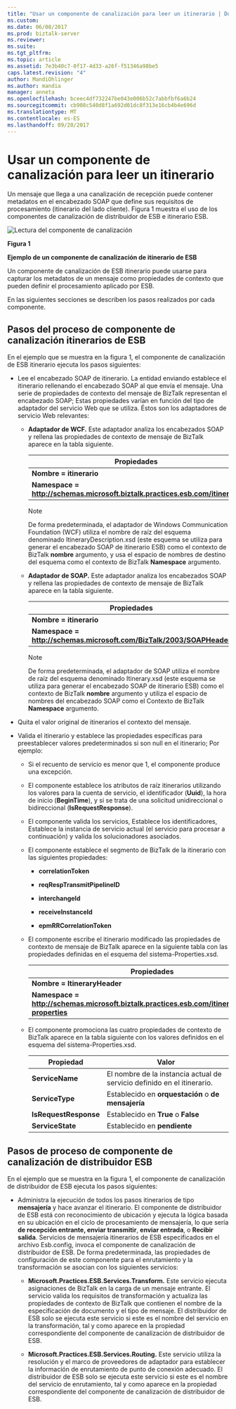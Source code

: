 ```yaml
---
title: "Usar un componente de canalización para leer un itinerario | Documentos de Microsoft"
ms.custom: 
ms.date: 06/08/2017
ms.prod: biztalk-server
ms.reviewer: 
ms.suite: 
ms.tgt_pltfrm: 
ms.topic: article
ms.assetid: 7e3b40c7-0f17-4d33-a26f-f51346a98be5
caps.latest.revision: "4"
author: MandiOhlinger
ms.author: mandia
manager: anneta
ms.openlocfilehash: bceec4df732247be043e006b52c7abbfbf6a6b24
ms.sourcegitcommit: cb908c540d8f1a692d01dc8f313e16cb4b4e696d
ms.translationtype: MT
ms.contentlocale: es-ES
ms.lasthandoff: 09/20/2017
---
```

# <a name="using-a-pipeline-component-to-read-an-itinerary"></a>Usar un componente de canalización para leer un itinerario
Un mensaje que llega a una canalización de recepción puede contener metadatos en el encabezado SOAP que define sus requisitos de procesamiento (itinerario del lado cliente). Figura 1 muestra el uso de los componentes de canalización de distribuidor de ESB e itinerario ESB.  
  
 ![Lectura del componente de canalización](../esb-toolkit/media/ch4-pipelinecomponentread.gif "Ch4-PipelineComponentRead")  
  
 **Figura 1**  
  
 **Ejemplo de un componente de canalización de itinerario de ESB**  
  
 Un componente de canalización de ESB itinerario puede usarse para capturar los metadatos de un mensaje como propiedades de contexto que pueden definir el procesamiento aplicado por ESB.  
  
 En las siguientes secciones se describen los pasos realizados por cada componente.  
  
## <a name="esb-itinerary-pipeline-component-process-steps"></a>Pasos del proceso de componente de canalización itinerarios de ESB  
 En el ejemplo que se muestra en la figura 1, el componente de canalización de ESB itinerario ejecuta los pasos siguientes:  
  
-   Lee el encabezado SOAP de itinerario. La entidad enviando establece el itinerario rellenando el encabezado SOAP al que envía el mensaje. Una serie de propiedades de contexto del mensaje de BizTalk representan el encabezado SOAP; Estas propiedades varían en función del tipo de adaptador del servicio Web que se utiliza. Éstos son los adaptadores de servicio Web relevantes:  
  
    -   **Adaptador de WCF.** Este adaptador analiza los encabezados SOAP y rellena las propiedades de contexto de mensaje de BizTalk aparece en la tabla siguiente.  
  
        |Propiedades|  
        |----------------|  
        |**Nombre = itinerario**|  
        |**Namespace = http://schemas.microsoft.biztalk.practices.esb.com/itinerary**|  
  
        > [!NOTE]
        >  De forma predeterminada, el adaptador de Windows Communication Foundation (WCF) utiliza el nombre de raíz del esquema denominado ItineraryDescription.xsd (este esquema se utiliza para generar el encabezado SOAP de itinerario ESB) como el contexto de BizTalk **nombre** argumento, y usa el espacio de nombres de destino del esquema como el contexto de BizTalk **Namespace** argumento.  
  
    -   **Adaptador de SOAP.** Este adaptador analiza los encabezados SOAP y rellena las propiedades de contexto de mensaje de BizTalk aparece en la tabla siguiente.  
  
        |Propiedades|  
        |----------------|  
        |**Nombre = itinerario**|  
        |**Namespace = http://schemas.microsoft.com/BizTalk/2003/SOAPHeader**|  
  
        > [!NOTE]
        >  De forma predeterminada, el adaptador de SOAP utiliza el nombre de raíz del esquema denominado Itinerary.xsd (este esquema se utiliza para generar el encabezado SOAP de itinerario ESB) como el contexto de BizTalk **nombre** argumento y utiliza el espacio de nombres del encabezado SOAP como el Contexto de BizTalk **Namespace** argumento.  
  
-   Quita el valor original de itinerarios el contexto del mensaje.  
  
-   Valida el itinerario y establece las propiedades específicas para preestablecer valores predeterminados si son null en el itinerario; Por ejemplo:  
  
    -   Si el recuento de servicio es menor que 1, el componente produce una excepción.  
  
    -   El componente establece los atributos de raíz itinerarios utilizando los valores para la cuenta de servicio, el identificador (**Uuid**), la hora de inicio (**BeginTime**), y si se trata de una solicitud unidireccional o bidireccional (**IsRequestResponse**).  
  
    -   El componente valida los servicios, Establece los identificadores, Establece la instancia de servicio actual (el servicio para procesar a continuación) y valida los solucionadores asociados.  
  
    -   El componente establece el segmento de BizTalk de la itinerario con las siguientes propiedades:  
  
        -   **correlationToken**  
  
        -   **reqRespTransmitPipelineID**  
  
        -   **interchangeId**  
  
        -   **receiveInstanceId**  
  
        -   **epmRRCorrelationToken**  
  
    -   El componente escribe el itinerario modificado las propiedades de contexto de mensaje de BizTalk aparece en la siguiente tabla con las propiedades definidas en el esquema del sistema-Properties.xsd.  
  
        |Propiedades|  
        |----------------|  
        |**Nombre = ItineraryHeader**|  
        |**Namespace = http://schemas.microsoft.biztalk.practices.esb.com/itinerary/system-properties**|  
  
    -   El componente promociona las cuatro propiedades de contexto de BizTalk aparece en la tabla siguiente con los valores definidos en el esquema del sistema-Properties.xsd.  
  
        |Propiedad|Valor|  
        |--------------|-----------|  
        |**ServiceName**|El nombre de la instancia actual de servicio definido en el itinerario.|  
        |**ServiceType**|Establecido en **orquestación** o **de mensajería**|  
        |**IsRequestResponse**|Establecido en **True** o **False**|  
        |**ServiceState**|Establecido en **pendiente**|  
  
## <a name="esb-dispatcher-pipeline-component-process-steps"></a>Pasos de proceso de componente de canalización de distribuidor ESB  
 En el ejemplo que se muestra en la figura 1, el componente de canalización de distribuidor de ESB ejecuta los pasos siguientes:  
  
-   Administra la ejecución de todos los pasos itinerarios de tipo **mensajería** y hace avanzar el itinerario. El componente de distribuidor de ESB está con reconocimiento de ubicación y ejecuta la lógica basada en su ubicación en el ciclo de procesamiento de mensajería, lo que sería **de recepción entrante, enviar transmitir**, **enviar entrada**, o **Recibir salida**. Servicios de mensajería itinerarios de ESB especificados en el archivo Esb.config, invoca el componente de canalización de distribuidor de ESB. De forma predeterminada, las propiedades de configuración de este componente para el enrutamiento y la transformación se asocian con los siguientes servicios:  
  
    -   **Microsoft.Practices.ESB.Services.Transform.** Este servicio ejecuta asignaciones de BizTalk en la carga de un mensaje entrante. El servicio valida los requisitos de transformación y actualiza las propiedades de contexto de BizTalk que contienen el nombre de la especificación de documento y el tipo de mensaje. El distribuidor de ESB solo se ejecuta este servicio si este es el nombre del servicio en la transformación, tal y como aparece en la propiedad correspondiente del componente de canalización de distribuidor de ESB.  
  
    -   **Microsoft.Practices.ESB.Services.Routing.** Este servicio utiliza la resolución y el marco de proveedores de adaptador para establecer la información de enrutamiento de punto de conexión adecuado. El distribuidor de ESB solo se ejecuta este servicio si este es el nombre del servicio de enrutamiento, tal y como aparece en la propiedad correspondiente del componente de canalización de distribuidor de ESB.